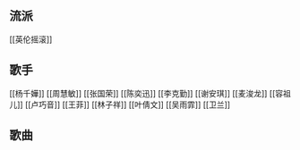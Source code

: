 ## 流派
[[英伦摇滚]]


## 歌手
[[杨千嬅]]
[[周慧敏]]
[[张国荣]]
[[陈奕迅]]
[[李克勤]]
[[谢安琪]]
[[麦浚龙]]
[[容祖儿]]
[[卢巧音]]
[[王菲]]
[[林子祥]]
[[叶倩文]]
[[吴雨霏]]
[[卫兰]]

## 歌曲


